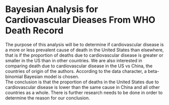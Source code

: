 # Bayesian Analysis for Cardiovascular Dieases From WHO Death Record
The purpose of this analysis will be to determine if cardiovascular disease is a more or less prevalent cause
of death in the United States than elsewhere, that is if the proportion of deaths due to cardiovascular disease
is greater or smaller in the US than in other countries. We are also interested in comparing death due to cardiovascular disease in the US vs China, the countries of origin of the authors. According to the data character, 
a beta-binomial Bayesian model is chosen.  
The conclusion is that the proportion of deaths in the United States due to cardiovascular disease is lower than the same cause in China and all other countries as a whole. There is further research needs to be done in order to 
determine the reason for our conclusion.
